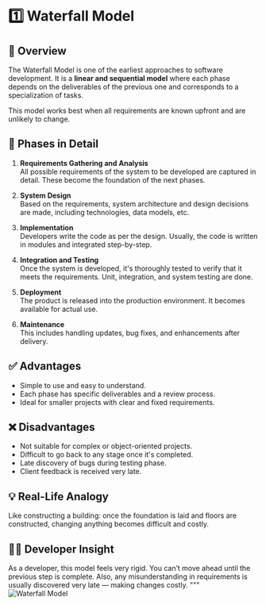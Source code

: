 # 1️⃣ Waterfall Model

## 📌 Overview
The Waterfall Model is one of the earliest approaches to software development. It is a **linear and sequential model** where each phase depends on the deliverables of the previous one and corresponds to a specialization of tasks.

This model works best when all requirements are known upfront and are unlikely to change.

## 🔁 Phases in Detail

1. **Requirements Gathering and Analysis**  
   All possible requirements of the system to be developed are captured in detail. These become the foundation of the next phases.

2. **System Design**  
   Based on the requirements, system architecture and design decisions are made, including technologies, data models, etc.

3. **Implementation**  
   Developers write the code as per the design. Usually, the code is written in modules and integrated step-by-step.

4. **Integration and Testing**  
   Once the system is developed, it's thoroughly tested to verify that it meets the requirements. Unit, integration, and system testing are done.

5. **Deployment**  
   The product is released into the production environment. It becomes available for actual use.

6. **Maintenance**  
   This includes handling updates, bug fixes, and enhancements after delivery.

## ✅ Advantages
- Simple to use and easy to understand.
- Each phase has specific deliverables and a review process.
- Ideal for smaller projects with clear and fixed requirements.

## ❌ Disadvantages
- Not suitable for complex or object-oriented projects.
- Difficult to go back to any stage once it's completed.
- Late discovery of bugs during testing phase.
- Client feedback is received very late.

## 💡 Real-Life Analogy
Like constructing a building: once the foundation is laid and floors are constructed, changing anything becomes difficult and costly.

## 👨‍💻 Developer Insight
As a developer, this model feels very rigid. You can’t move ahead until the previous step is complete. Also, any misunderstanding in requirements is usually discovered very late — making changes costly.
"""
![Waterfall Model](https://github.com/ashutoshSnj/sdlc-models-summary/raw/main/sdlc_waterfall_model%20(1).jpg)
